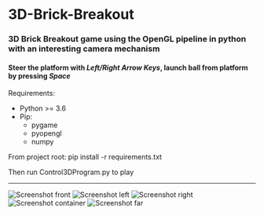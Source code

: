 # 3D-Brick-Breakout
### 3D Brick Breakout game using the OpenGL pipeline in python with an interesting camera mechanism
#### Steer the platform with *Left/Right Arrow Keys*, launch ball from platform by pressing *Space*

Requirements:

- Python >= 3.6
- Pip:
  - pygame
  - pyopengl
  - numpy

From project root: pip install -r requirements.txt

Then run Control3DProgram.py to play

---
![Screenshot front](https://i.imgur.com/hz91rgc.png "Screenshot 1")
![Screenshot left](https://i.imgur.com/LCzzo6y.png "Screenshot 2")
![Screenshot right](https://i.imgur.com/2HwIJcj.png "Screenshot 3")
![Screenshot container](https://i.imgur.com/KZd2g6x.png "Screenshot 4")
![Screenshot far](https://i.imgur.com/ZWZLBvp.png "Screenshot 5")
